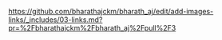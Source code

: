 https://github.com/bharathajckm/bharath_aj/edit/add-images-links/_includes/03-links.md?pr=%2Fbharathajckm%2Fbharath_aj%2Fpull%2F3

